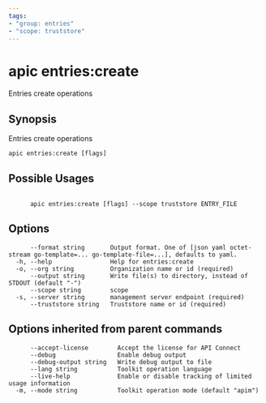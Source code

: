 ```yaml
---
tags:
- "group: entries"
- "scope: truststore"
---
```

# apic entries:create

Entries create operations

## Synopsis

Entries create operations

```
apic entries:create [flags]
```

## Possible Usages

```

      apic entries:create [flags] --scope truststore ENTRY_FILE

```

## Options

```
      --format string       Output format. One of [json yaml octet-stream go-template=... go-template-file=...], defaults to yaml.
  -h, --help                Help for entries:create
  -o, --org string          Organization name or id (required)
      --output string       Write file(s) to directory, instead of STDOUT (default "-")
      --scope string        scope
  -s, --server string       management server endpoint (required)
      --truststore string   Truststore name or id (required)
```

## Options inherited from parent commands

```
      --accept-license        Accept the license for API Connect
      --debug                 Enable debug output
      --debug-output string   Write debug output to file
      --lang string           Toolkit operation language
      --live-help             Enable or disable tracking of limited usage information
  -m, --mode string           Toolkit operation mode (default "apim")
```

